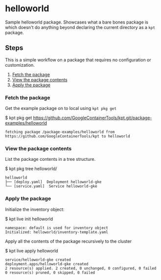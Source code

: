 # helloworld

Sample helloworld package.  Showcases what a bare bones package is which doesn't do anything beyond declaring the current directory as a `kpt` package. 

## Steps

This is a simple workflow on a package that requires no configuration or
customization.

1. [Fetch the package](#fetch-the-package)
2. [View the package contents](#view-the-package-contents)
3. [Apply the package](#apply-the-package)

### Fetch the package

Get the example package on to local using `kpt pkg get`

  $ kpt pkg get https://github.com/GoogleContainerTools/kpt.git/package-examples/helloworld

    fetching package /package-examples/helloworld from https://github.com/GoogleContainerTools/kpt to helloworld

### View the package contents

List the package contents in a tree structure.

  $ kpt pkg tree helloworld/

    helloworld
    ├── [deploy.yaml]  Deployment helloworld-gke
    └── [service.yaml]  Service helloworld-gke

### Apply the package

Initialize the inventory object:

  $ kpt live init helloworld

    namespace: default is used for inventory object
    Initialized: helloworld/inventory-template.yaml


Apply all the contents of the package recursively to the cluster

  $ kpt live apply helloworld 

    service/helloworld-gke created
    deployment.apps/helloworld-gke created
    2 resource(s) applied. 2 created, 0 unchanged, 0 configured, 0 failed
    0 resource(s) pruned, 0 skipped, 0 failed

[tree]: ../../../site/reference/pkg/tree
[apply]: ../../../site/reference/live/init
[apply]: ../../../site/reference/live/apply
